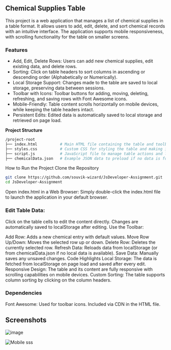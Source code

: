 ## Chemical Supplies Table
This project is a web application that manages a list of chemical supplies in a table format. It allows users to add, edit, delete, and sort chemical records with an intuitive interface. The application supports mobile responsiveness, with scrolling functionality for the table on smaller screens.

### Features
- Add, Edit, Delete Rows: Users can add new chemical supplies, edit existing data, and delete rows.
- Sorting: Click on table headers to sort columns in ascending or descending order (Alphabetically or Numerically).
- Local Storage Support: Changes made to the table are saved to local storage, preserving data between sessions.
- Toolbar with Icons: Toolbar buttons for adding, moving, deleting, refreshing, and saving rows with Font Awesome icons.
- Mobile-Friendly: Table content scrolls horizontally on mobile devices, while keeping the table headers intact.
- Persistent Edits: Edited data is automatically saved to local storage and retrieved on page load.

**Project Structure**
```bash
/project-root
├── index.html          # Main HTML file containing the table and toolbar layout
├── styles.css          # Custom CSS for styling the table and making it responsive
├── script.js           # JavaScript file to manage table actions and local storage
├── chemicalData.json   # Example JSON data to preload if no data is found in local storage
```
How to Run the Project
Clone the Repository


```bash
git clone https://github.com/souvik-wizard/JsDeveloper-Assignment.git
cd JsDeveloper-Assignment
```
Open index.html in a Web Browser: Simply double-click the index.html file to launch the application in your default browser.

### Edit Table Data:

Click on the table cells to edit the content directly.
Changes are automatically saved to localStorage after editing.
Use the Toolbar:

Add Row: Adds a new chemical entry with default values.
Move Row Up/Down: Moves the selected row up or down.
Delete Row: Deletes the currently selected row.
Refresh Data: Reloads data from localStorage (or from chemicalData.json if no local data is available).
Save Data: Manually saves any unsaved changes.
Code Highlights
Local Storage: The data is fetched from localStorage on page load and saved after every edit.
Responsive Design: The table and its content are fully responsive with scrolling capabilities on mobile devices.
Custom Sorting: The table supports column sorting by clicking on the column headers.

### Dependencies
Font Awesome: Used for toolbar icons. Included via CDN in the HTML file.

## Screenshots

![image](https://github.com/user-attachments/assets/61f8ee5c-b368-42f1-ba52-d7406bb9a77a)

![Mobile sss](https://github.com/user-attachments/assets/4138b040-4744-4d24-aa69-72cb5a170188)
